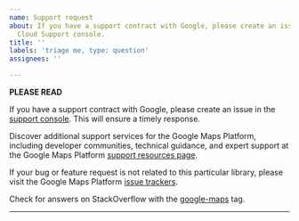 ```yaml
--- 
name: Support request
about: If you have a support contract with Google, please create an issue in the Google
  Cloud Support console.
title: ''
labels: 'triage me, type: question'
assignees: ''

---
```


**PLEASE READ**

If you have a support contract with Google, please create an issue in the [support console](https://cloud.google.com/support/). This will ensure a timely response.

Discover additional support services for the Google Maps Platform, including developer communities, technical guidance, and expert support at the Google Maps Platform [support resources page](https://developers.google.com/maps/support/).

If your bug or feature request is not related to this particular library, please visit the Google Maps Platform [issue trackers](https://developers.google.com/maps/support/#issue_tracker).

Check for answers on StackOverflow with the [google-maps](http://stackoverflow.com/questions/tagged/google-maps) tag.

---
